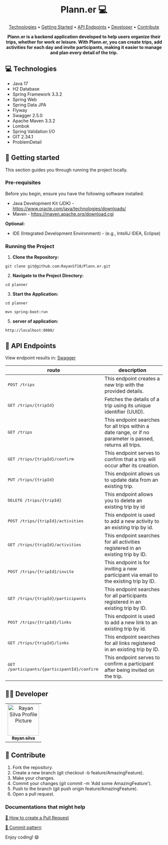 <h1 align="center" style="font-weight: bold;">Plann.er 💻</h1>

<p align="center">
 <a href="#technologies">Technologies</a> • 
 <a href="#getting-started">Getting Started</a> • 
 <a href="#api-endpoints">API Endpoints</a> •
 <a href="#developer">Developer</a> •
 <a href="#contribute">Contribute</a>
</p>

<p align="center">
    <b>Plann.er is a backend application developed to help users organize their trips, whether for work or leisure. With Plann.er, you can create trips, add activities for each day and invite participants, making it easier to manage and plan every detail of the trip.</b>
</p>

<h2 id="technologies">💻 Technologies</h2>

- Java 17
- H2 Database
- Spring Framework  3.3.2
- Spring Web 
- Spring Data JPA
- Flyway
- Swagger 2.5.0
- Apache Maven 3.3.2
- Lombok
- Spring Validation I/O
- GIT 2.34.1
- ProblemDetail

<h2 id="getting-started">🚀 Getting started</h2>

This section guides you through running the project locally.

<h3>Pre-requisites</h3>

Before you begin, ensure you have the following software installed:

* Java Development Kit (JDK) -  https://www.oracle.com/java/technologies/downloads/
* Maven - https://maven.apache.org/download.cgi

**Optional:**
* IDE (Integrated Development Environment) - (e.g., IntelliJ IDEA, Eclipse)

<h3>Running the Project</h3>

1.  **Clone the Repository:**
```
git clone git@github.com:RayanSf18/Plann.er.git
```
2. **Navigate to the Project Directory:**
```
cd planner
```
3. **Start the Application:**
```
cd planner

mvn spring-boot:run
```
5. **server of application:**
```
http://localhost:8080/
```

<h2 id="api-endpoints">📍 API Endpoints</h2>

<p>View endpoint results in:  <a href="http://localhost:8080/swagger-ui/index.html#/">Swagger</a></p>

| route               | description                                          
|----------------------|-----------------------------------------------------
| <kbd>POST /trips</kbd>     | This endpoint creates a new trip with the provided details.
| <kbd>GET /trips/{tripId}</kbd>     | Fetches the details of a trip using its unique identifier (UUID).
| <kbd>GET /trips</kbd>     | This endpoint searches for all trips within a date range, or if no parameter is passed, returns all trips.
| <kbd>GET /trips/{tripId}/confirm</kbd>     | This endpoint serves to confirm that a trip will occur after its creation.
| <kbd>PUT /trips/{tripId}</kbd>     | This endpoint allows us to update data from an existing trip.
| <kbd>DELETE /trips/{tripId}</kbd>     | This endpoint allows you to delete an existing trip by id
| <kbd>POST /trips/{tripId}/activities</kbd>     | This endpoint is used to add a new activity to an existing trip by id.
| <kbd>GET /trips/{tripId}/activities</kbd>     | This endpoint searches for all activities registered in an existing trip by ID.
| <kbd>POST /trips/{tripId}/invite</kbd>     | This endpoint is for inviting a new participant via email to the existing trip by ID.
| <kbd>GET /trips/{tripId}/participants</kbd>     | This endpoint searches for all participants registered in an existing trip by ID.
| <kbd>POST /trips/{tripId}/links</kbd>     | This endpoint is used to add a new link to an existing trip by id.
| <kbd>GET /trips/{tripId}/links</kbd>     | This endpoint searches for all links registered in an existing trip by ID.
| <kbd>GET /participants/{participantId}/confirm</kbd>     | This endpoint serves to confirm a participant after being invited on the trip.

<h2 id="developer">👨‍💻 Developer</h2>
<table>
  <tr>
    <td align="center">
      <a href="#">
        <img src="https://avatars.githubusercontent.com/u/127986772?v=4" width="100px;" alt="Rayan Silva Profile Picture"/><br>
        <sub>
          <b>Rayan silva</b>
        </sub>
      </a>
    </td>
  </tr>
</table>

<h2 id="contribute">🤝 Contribute</h2>

1. Fork the repository.
2. Create a new branch (git checkout -b feature/AmazingFeature).
3. Make your changes.
4. Commit your changes (git commit -m 'Add some AmazingFeature').
5. Push to the branch (git push origin feature/AmazingFeature).
6. Open a pull request.

<h3>Documentations that might help</h3>

[📝 How to create a Pull Request](https://www.atlassian.com/br/git/tutorials/making-a-pull-request)

[💾 Commit pattern](https://gist.github.com/joshbuchea/6f47e86d2510bce28f8e7f42ae84c716)

Enjoy coding! 😄
